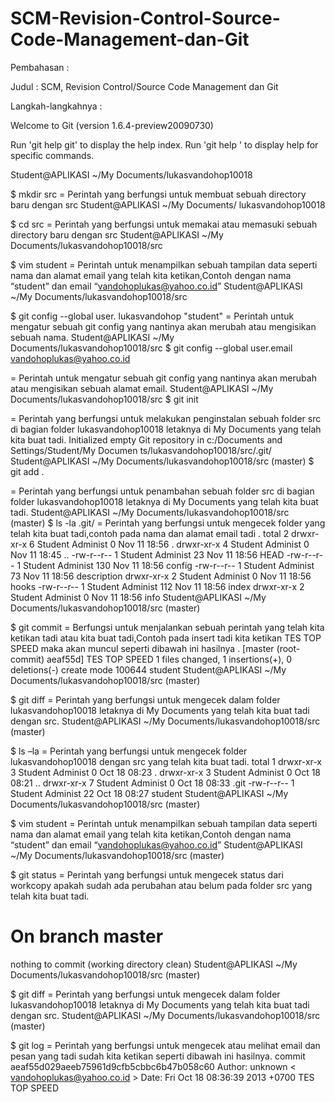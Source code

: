 # SCM-Revision-Control-Source-Code-Management-dan-Git

Pembahasan   :

Judul :
SCM, Revision Control/Source Code Management dan Git

Langkah-langkahnya :

Welcome to Git (version 1.6.4-preview20090730)

Run 'git help git' to display the help index.
Run 'git help <command>' to display help for specific commands.

Student@APLIKASI ~/My Documents/lukasvandohop10018

$ mkdir src
= Perintah yang berfungsi untuk membuat  sebuah directory baru dengan src
Student@APLIKASI ~/My Documents/ lukasvandohop10018

$ cd src
= Perintah yang berfungsi untuk memakai atau memasuki sebuah directory baru dengan src
Student@APLIKASI ~/My Documents/lukasvandohop10018/src

$ vim student
= Perintah untuk menampilkan sebuah tampilan data seperti nama dan alamat email yang telah kita ketikan,Contoh dengan nama “student” dan email “vandohoplukas@yahoo.co.id”
Student@APLIKASI ~/My Documents/lukasvandohop10018/src

$ git config --global user. lukasvandohop "student"
= Perintah untuk mengatur  sebuah git  config yang nantinya akan merubah atau mengisikan sebuah nama.
Student@APLIKASI ~/My Documents/lukasvandohop10018/src
$ git config --global user.email vandohoplukas@yahoo.co.id 

= Perintah untuk mengatur  sebuah git  config yang nantinya akan merubah atau mengisikan sebuah alamat email.
Student@APLIKASI ~/My Documents/lukasvandohop10018/src
$ git init

=  Perintah yang berfungsi untuk melakukan penginstalan sebuah folder src di bagian folder lukasvandohop10018  letaknya di My Documents yang telah kita buat tadi.
Initialized empty Git repository in c:/Documents and Settings/Student/My Documen
ts/lukasvandohop10018/src/.git/
Student@APLIKASI ~/My Documents/lukasvandohop10018/src (master)
$ git add .

= Perintah yang berfungsi untuk penambahan sebuah folder src di bagian folder lukasvandohop10018 letaknya di My Documents yang telah kita buat tadi.
Student@APLIKASI ~/My Documents/lukasvandohop10018/src (master)
$ ls -la .git/
= Perintah yang berfungsi untuk mengecek folder yang telah kita buat tadi,contoh pada nama dan alamat email tadi .
total 2
drwxr-xr-x    6 Student  Administ        0 Nov 11 18:56 .
drwxr-xr-x    4 Student  Administ        0 Nov 11 18:45 ..
-rw-r--r--    1 Student  Administ       23 Nov 11 18:56 HEAD
-rw-r--r--    1 Student  Administ      130 Nov 11 18:56 config
-rw-r--r--    1 Student  Administ       73 Nov 11 18:56 description
drwxr-xr-x    2 Student  Administ        0 Nov 11 18:56 hooks
-rw-r--r--    1 Student  Administ      112 Nov 11 18:56 index
drwxr-xr-x    2 Student  Administ        0 Nov 11 18:56 info
Student@APLIKASI ~/My Documents/lukasvandohop10018/src (master)

$ git commit
= Berfungsi untuk menjalankan sebuah perintah yang telah kita ketikan tadi atau kita buat tadi,Contoh pada insert tadi kita ketikan TES TOP SPEED maka akan muncul seperti dibawah ini hasilnya .
[master (root-commit) aeaf55d] TES TOP SPEED
 1 files changed, 1 insertions(+), 0 deletions(-)
 create mode 100644 student
Student@APLIKASI ~/My Documents/lukasvandohop10018/src (master)

$ git diff
= Perintah yang berfungsi untuk mengecek dalam  folder lukasvandohop10018  letaknya di My Documents yang telah kita buat tadi dengan src.
Student@APLIKASI ~/My Documents/lukasvandohop10018/src (master)

$ ls –la
=  Perintah yang berfungsi untuk mengecek folder lukasvandohop10018 dengan src yang telah kita buat tadi.
total 1
drwxr-xr-x    3 Student  Administ        0 Oct 18 08:23 .
drwxr-xr-x    3 Student  Administ        0 Oct 18 08:21 ..
drwxr-xr-x    7 Student  Administ        0 Oct 18 08:33 .git
-rw-r--r--    1 Student  Administ       22 Oct 18 08:27 student
Student@APLIKASI ~/My Documents/lukasvandohop10018/src (master)

$ vim student
= Perintah untuk menampilkan sebuah tampilan data seperti nama dan alamat email yang telah kita ketikan,Contoh dengan nama “student” dan email “vandohoplukas@yahoo.co.id”
Student@APLIKASI ~/My Documents/lukasvandohop10018/src (master)

$ git status
= Perintah yang berfungsi untuk mengecek status dari workcopy apakah sudah ada perubahan atau belum pada folder src yang telah kita buat tadi.
# On branch master
nothing to commit (working directory clean)
Student@APLIKASI ~/My Documents/lukasvandohop10018/src (master)

$ git diff
= Perintah yang berfungsi untuk mengecek dalam  folder lukasvandohop10018  letaknya di My Documents yang telah kita buat tadi dengan src.
Student@APLIKASI ~/My Documents/lukasvandohop10018/src (master)

$ git log
= Perintah yang berfungsi untuk mengecek atau melihat email dan pesan yang tadi sudah kita ketikan seperti dibawah ini hasilnya.
commit aeaf55d029aeeb75961d9cfb5cbbc6b47b058c60
Author: unknown < vandohoplukas@yahoo.co.id >
Date:   Fri Oct 18 08:36:39 2013 +0700
    TES TOP SPEED
